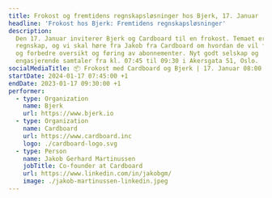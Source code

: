 ```yaml
---
title: Frokost og fremtidens regnskapsløsninger hos Bjerk, 17. Januar
headline: 'Frokost hos Bjerk: Fremtidens regnskapsløsninger'
description:
  Den 17. Januar inviterer Bjerk og Cardboard til en frokost. Temaet er
  regnskap, og vi skal høre fra Jakob fra Cardboard om hvordan de vil forenkle
  og forbedre oversikt og føring av abonnementer. Nyt godt selskap og
  engasjerende samtaler fra kl. 07:45 til 09:30 i Akersgata 51, Oslo.
socialMediaTitle: 📦 Frokost med Cardboard og Bjerk | 17. Januar 08:00
startDate: 2024-01-17 07:45:00 +1
endDate: 2023-01-17 09:30:00 +1
performer:
  - type: Organization
    name: Bjerk
    url: https://www.bjerk.io
  - type: Organization
    name: Cardboard
    url: https://www.cardboard.inc
    logo: ./cardboard-logo.svg
  - type: Person
    name: Jakob Gerhard Martinussen
    jobTitle: Co-founder at Cardboard
    url: https://www.linkedin.com/in/jakobgm/
    image: ./jakob-martinussen-linkedin.jpeg
---
```

